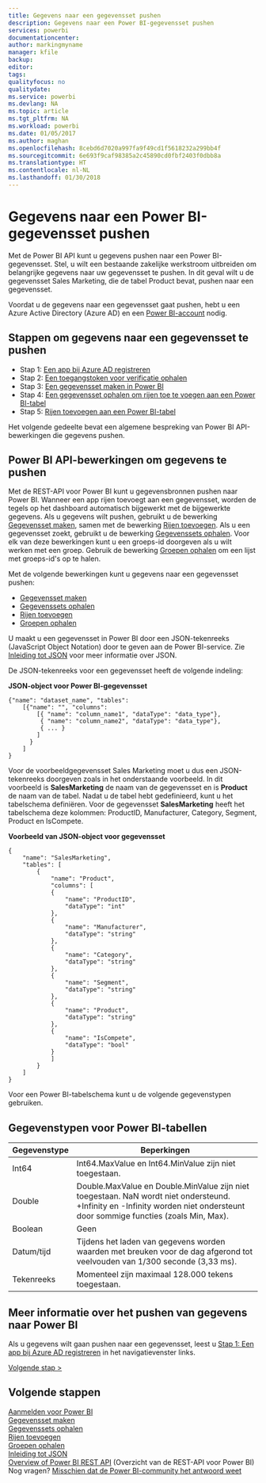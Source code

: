 ```yaml
---
title: Gegevens naar een gegevensset pushen
description: Gegevens naar een Power BI-gegevensset pushen
services: powerbi
documentationcenter: 
author: markingmyname
manager: kfile
backup: 
editor: 
tags: 
qualityfocus: no
qualitydate: 
ms.service: powerbi
ms.devlang: NA
ms.topic: article
ms.tgt_pltfrm: NA
ms.workload: powerbi
ms.date: 01/05/2017
ms.author: maghan
ms.openlocfilehash: 8cebd6d7020a997fa9f49cd1f5618232a299bb4f
ms.sourcegitcommit: 6e693f9caf98385a2c45890cd0fbf2403f0dbb8a
ms.translationtype: HT
ms.contentlocale: nl-NL
ms.lasthandoff: 01/30/2018
---
```

# <a name="push-data-into-a-power-bi-dataset"></a>Gegevens naar een Power BI-gegevensset pushen
Met de Power BI API kunt u gegevens pushen naar een Power BI-gegevensset. Stel, u wilt een bestaande zakelijke werkstroom uitbreiden om belangrijke gegevens naar uw gegevensset te pushen. In dit geval wilt u de gegevensset Sales Marketing, die de tabel Product bevat, pushen naar een gegevensset.

Voordat u de gegevens naar een gegevensset gaat pushen, hebt u een Azure Active Directory (Azure AD) en een [Power BI-account](create-an-azure-active-directory-tenant.md) nodig.

## <a name="steps-to-push-data-into-a-dataset"></a>Stappen om gegevens naar een gegevensset te pushen
* Stap 1: [Een app bij Azure AD registreren](walkthrough-push-data-register-app-with-azure-ad.md)
* Stap 2: [Een toegangstoken voor verificatie ophalen](walkthrough-push-data-get-token.md)
* Stap 3: [Een gegevensset maken in Power BI](walkthrough-push-data-create-dataset.md)
* Stap 4: [Een gegevensset ophalen om rijen toe te voegen aan een Power BI-tabel](walkthrough-push-data-get-datasets.md)
* Stap 5: [Rijen toevoegen aan een Power BI-tabel](walkthrough-push-data-add-rows.md)

Het volgende gedeelte bevat een algemene bespreking van Power BI API-bewerkingen die gegevens pushen.

## <a name="power-bi-api-operations-to-push-data"></a>Power BI API-bewerkingen om gegevens te pushen
Met de REST-API voor Power BI kunt u gegevensbronnen pushen naar Power BI. Wanneer een app rijen toevoegt aan een gegevensset, worden de tegels op het dashboard automatisch bijgewerkt met de bijgewerkte gegevens. Als u gegevens wilt pushen, gebruikt u de bewerking [Gegevensset maken](https://msdn.microsoft.com/library/mt203562.aspx), samen met de bewerking [Rijen toevoegen](https://msdn.microsoft.com/library/mt203561.aspx). Als u een gegevensset zoekt, gebruikt u de bewerking [Gegevenssets ophalen](https://msdn.microsoft.com/library/mt203567.aspx). Voor elk van deze bewerkingen kunt u een groeps-id doorgeven als u wilt werken met een groep. Gebruik de bewerking [Groepen ophalen](https://msdn.microsoft.com/library/mt243842.aspx) om een lijst met groeps-id's op te halen.

Met de volgende bewerkingen kunt u gegevens naar een gegevensset pushen:

* [Gegevensset maken](https://msdn.microsoft.com/library/mt203562.aspx)
* [Gegevenssets ophalen](https://msdn.microsoft.com/library/mt203567.aspx)
* [Rijen toevoegen](https://msdn.microsoft.com/library/mt203561.aspx)
* [Groepen ophalen](https://msdn.microsoft.com/library/mt243842.aspx)

U maakt u een gegevensset in Power BI door een JSON-tekenreeks (JavaScript Object Notation) door te geven aan de Power BI-service. Zie [Inleiding tot JSON](http://json.org/) voor meer informatie over JSON.

De JSON-tekenreeks voor een gegevensset heeft de volgende indeling:

**JSON-object voor Power BI-gegevensset**

    {"name": "dataset_name", "tables":
        [{"name": "", "columns":
            [{ "name": "column_name1", "dataType": "data_type"},
             { "name": "column_name2", "dataType": "data_type"},
             { ... }
            ]
          }
        ]
    }

Voor de voorbeeldgegevensset Sales Marketing moet u dus een JSON-tekenreeks doorgeven zoals in het onderstaande voorbeeld. In dit voorbeeld is **SalesMarketing** de naam van de gegevensset en is **Product** de naam van de tabel. Nadat u de tabel hebt gedefinieerd, kunt u het tabelschema definiëren. Voor de gegevensset **SalesMarketing** heeft het tabelschema deze kolommen: ProductID, Manufacturer, Category, Segment, Product en IsCompete.

**Voorbeeld van JSON-object voor gegevensset**

    {
        "name": "SalesMarketing",
        "tables": [
            {
                "name": "Product",
                "columns": [
                {
                    "name": "ProductID",
                    "dataType": "int"
                },
                {
                    "name": "Manufacturer",
                    "dataType": "string"
                },
                {
                    "name": "Category",
                    "dataType": "string"
                },
                {
                    "name": "Segment",
                    "dataType": "string"
                },
                {
                    "name": "Product",
                    "dataType": "string"
                },
                {
                    "name": "IsCompete",
                    "dataType": "bool"
                }
                ]
            }
        ]
    }

Voor een Power BI-tabelschema kunt u de volgende gegevenstypen gebruiken.

## <a name="power-bi-table-data-types"></a>Gegevenstypen voor Power BI-tabellen
| **Gegevenstype** | **Beperkingen** |
| --- | --- |
| Int64 |Int64.MaxValue en Int64.MinValue zijn niet toegestaan. |
| Double |Double.MaxValue en Double.MinValue zijn niet toegestaan. NaN wordt niet ondersteund. +Infinity en -Infinity worden niet ondersteunt door sommige functies (zoals Min, Max). |
| Boolean |Geen |
| Datum/tijd |Tijdens het laden van gegevens worden waarden met breuken voor de dag afgerond tot veelvouden van 1/300 seconde (3,33 ms). |
| Tekenreeks |Momenteel zijn maximaal 128.000 tekens toegestaan. |

## <a name="learn-more-about-pushing-data-into-power-bi"></a>Meer informatie over het pushen van gegevens naar Power BI
Als u gegevens wilt gaan pushen naar een gegevensset, leest u [Stap 1: Een app bij Azure AD registreren](walkthrough-push-data-register-app-with-azure-ad.md) in het navigatievenster links.

[Volgende stap >](walkthrough-push-data-register-app-with-azure-ad.md)

## <a name="next-steps"></a>Volgende stappen
[Aanmelden voor Power BI](create-an-azure-active-directory-tenant.md)  
[Gegevensset maken](https://msdn.microsoft.com/library/mt203562.aspx)  
[Gegevenssets ophalen](https://msdn.microsoft.com/library/mt203567.aspx)  
[Rijen toevoegen](https://msdn.microsoft.com/library/mt203561.aspx)  
[Groepen ophalen](https://msdn.microsoft.com/library/mt243842.aspx)  
[Inleiding tot JSON](http://json.org/)  
[Overview of Power BI REST API](overview-of-power-bi-rest-api.md) (Overzicht van de REST-API voor Power BI)  
Nog vragen? [Misschien dat de Power BI-community het antwoord weet](http://community.powerbi.com/)

